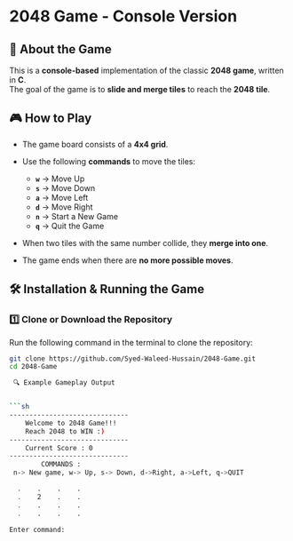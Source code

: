# 2048 Game - Console Version



## 📌 About the Game

This is a **console-based** implementation of the classic **2048 game**, written in **C**.  
The goal of the game is to **slide and merge tiles** to reach the **2048 tile**.

## 🎮 How to Play

- The game board consists of a **4x4 grid**.
- Use the following **commands** to move the tiles:

  - **`w`** → Move Up  
  - **`s`** → Move Down  
  - **`a`** → Move Left  
  - **`d`** → Move Right  
  - **`n`** → Start a New Game  
  - **`q`** → Quit the Game  

- When two tiles with the same number collide, they **merge into one**.
- The game ends when there are **no more possible moves**.

## 🛠 Installation & Running the Game

### **1️⃣ Clone or Download the Repository**
Run the following command in the terminal to clone the repository:

```sh
git clone https://github.com/Syed-Waleed-Hussain/2048-Game.git
cd 2048-Game

 🔍 Example Gameplay Output


```sh
------------------------------
    Welcome to 2048 Game!!!
    Reach 2048 to WIN :)
------------------------------
    Current Score : 0
------------------------------
        COMMANDS :
 n-> New game, w-> Up, s-> Down, d->Right, a->Left, q->QUIT

  .    .    .    .  
  .    2    .    .  
  .    .    .    .  
  .    .    .    .  

Enter command: 

